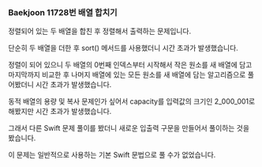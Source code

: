 ### Baekjoon 11728번 배열 합치기

정렬되어 있는 두 배열을 합친 후 정렬해서 출력하는 문제입니다.

단순히 두 배열을 더한 후 sort() 메서드를 사용했더니 시간 초과가 발생했습니다.

정렬이 되어 있으니 두 배열의 0번째 인덱스부터 시작해서 작은 원소를 새 배열에 담고 마지막까지 비교한 후 나머지 배열에 있는 모든 원소를 새 배열에 담는 알고리즘으로 풀어봤더니 시간 초과가 발생했습니다.

동적 배열의 용량 및 복사 문제인가 싶어서 capacity를 입력값의 크기인 2_000_001로 해봤지만 시간 초과가 발생했습니다.

그래서 다른 Swift 문제 풀이를 봤더니 새로운 입출력 구문을 만들어서 풀이하는 것을 봤습니다.

이 문제는 일반적으로 사용하는 기본 Swift 문법으로 풀 수가 없었습니다.